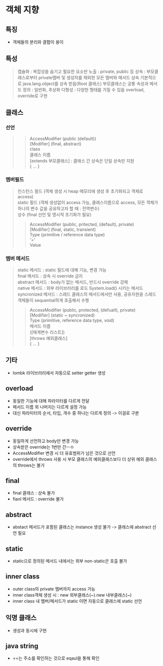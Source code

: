 # 객체 지향
## 특징
- 객체들의 분리와 결합이 용이

## 특성
> 캡슐화 : 복잡성을 숨기고 필요한 요소만 노출 : private, public 등
> 상속 : 부모클래스로부터 private멤버 및 생성자를 제외한 모든 멤버와 메서드 상속
>        기본적으로 java.lang.object를 상속 받음(Root 클래스)
>        부모클래스는 공통 속성과 메서드 정의 : 일반화, 추상화
> 다형성 : 다양한 형태를 가질 수 있음
>          overload, override로 구현

## 클래스
### 선언
>> AccessModifier (public (default))    
>> [Modifier] (final, abstract)      
>> class         
>> 클래스 이름        
>> [extends 부모클래스] : 클래스 간 상속은 단일 상속만 지원         
>> { ... }   

   
### 멤버필드    
> 인스턴스 필드 (객체 생성 시 heap 메모리에 생성 후 초기화되고 객체로 access)   
> static 필드 (객체 생성없이 access 가능, 클래스이름으로 access, 모든 객체가 하나의 변수 값을 공유하고자 할 때 : 전역변수)    
> 상수 (final 선언 및 명시적 초기화가 필요)    
>   
>> AccessModifier (public, pritected, (default), private)    
>> [Modifier] (final, static, transient)    
>> Type (primitive / reference data type)    
>> '='   
>> Value

### 멤버 메서드
> static 메서드 : static 필드에 대해 기능, 변경 가능   
> final 메서드 : 상속 시 override 금지   
> abstract 메서드 : body가 없는 메서드, 반드시 override 강제   
> native 메서드 : 외부 라이브러리를 로드 System.load() 시키는 메서드   
> syncronized 메서드 : 스레드 클래스의 메서드에서만 사용, 공유자원을 스레드 객체들이 sequential하게 호출해서 수행   
>   
>> AccessModifier (public, protected, (defualt), private)   
>> [Modifier] (static ~ syncronized)   
>> Type (primitive, reference data type, void)   
>> 메서드 이름   
>> ([매게변수 리스트])   
>> [throws 예외클래스]   
>> { ... }

## 기타
- lombk 라이브러리에서 자동으로 setter getter 생성

## overload
- 동일한 기능에 대해 파라미터를 다르게 전달
- 메서드 이름 외 나머지는 다르게 설정 가능
- 대신 파라미터의 순서, 타입, 개수 중 하나는 다르게 정의 -> 이걸로 구분

## override
- 동일하게 선언하고 body만 변경 가능
- 상속받은 override는 1번만 간ㅡㅇ
- AccessModifier 변경 시 더 유효범위가 넘은 것으로 선언
- override에서 throws 사용 시 부모 클래스의 예외클래스보다 더 상위 예외 클래스의 throws는 불가

## final
- final 클래스 : 상속 불가
- fianl 메서드 : override 불가
 
## abstract
- abstact 메서드가 포함된 클래스는 instance 생성 불가
  -> 클래스에 abstract 선언 필요

## static
- static으로 정의된 메서드 내에서는 외부 non-static은 호출 불가

## inner class
- outer class의 private 멤버까지 access 가능
- inner class객체 생성 시 : new 외부클래스(~).new 내부클래스(~)
- inner class 내 멤버/메서드가 static 이면 자동으로 클래스에 static 선언

## 익명 클래스
- 생성과 동시에 구현

## java string
- ==는 주소를 확인하는 것으로 eqaul을 통해 확인
